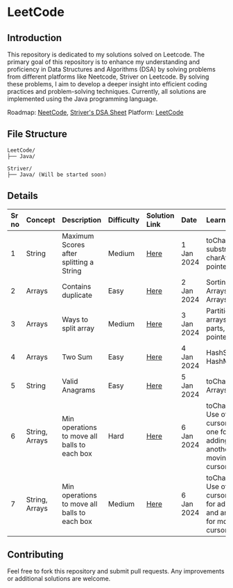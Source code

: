 # LeetCode

## Introduction

This repository is dedicated to my solutions solved on Leetcode. The primary goal of this repository is to enhance my understanding and proficiency in Data Structures and Algorithms (DSA) by solving problems from different platforms like Neetcode, Striver on Leetcode. By solving these problems, I aim to develop a deeper insight into efficient coding practices and problem-solving techniques. Currently, all solutions are implemented using the Java programming language.

Roadmap: [NeetCode](https://www.neetcode.io), [Striver's DSA Sheet](https://takeuforward.org/)
Platform: [LeetCode](https://www.leetcode.com)

## File Structure

```
LeetCode/
├── Java/

Striver/
├── Java/ (Will be started soon)

```

## Details

| Sr no | Concept        | Description                                  | Difficulty | Solution Link | Date       | Learnings                                                                        |
| :---- | :------------- | :------------------------------------------- | :--------- | :------------ | :--------- | :------------------------------------------------------------------------------- |
| 1     | String         | Maximum Scores after splitting a String      | Medium     | [Here]()      | 1 Jan 2024 | toCharArray(), substring(), charAt(), 2 pointer form                             |
| 2     | Arrays         | Contains duplicate                           | Easy       | [Here]()      | 2 Jan 2024 | Sorting of Arrays, Arrays.sort()                                                 |
| 3     | Arrays         | Ways to split array                          | Medium     | [Here]()      | 3 Jan 2024 | Partition of arrays into 2 parts, one pointer form                               |
| 4     | Arrays         | Two Sum                                      | Easy       | [Here]()      | 4 Jan 2024 | HashSet, HashMap                                                                 |
| 5     | String         | Valid Anagrams                               | Easy       | [Here]()      | 5 Jan 2024 | toCharArray(), Arrays.sort()                                                     |
| 6     | String, Arrays | Min operations to move all balls to each box | Hard       | [Here]()      | 6 Jan 2024 | toCharArray(), Use of 2 cursors -> one for adding 1, and another for moving cursor |
| 7     | String, Arrays | Min operations to move all balls to each box | Medium     | [Here]()      | 6 Jan 2024 | toCharArray(), Use of 2 cursors, one for adding 1, and another for moving cursor |

## Contributing

Feel free to fork this repository and submit pull requests. Any improvements or additional solutions are welcome.

